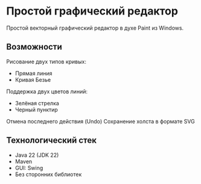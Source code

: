 # **Простой графический редактор**
Простой векторный графический редактор в духе Paint из Windows.
## Возможности
Рисование двух типов кривых:
- Прямая линия
- Кривая Безье

Поддержка двух цветов линий:
- Зелёная стрелка
- Черный пунктир

Отмена последнего действия (Undo)
Сохранение холста в формате SVG
## Технологический стек
- Java 22 (JDK 22)
- Maven
- GUI: Swing
- Без сторонних библиотек
